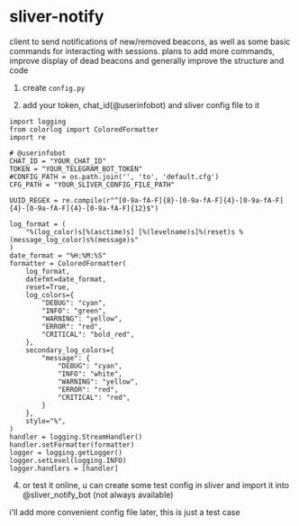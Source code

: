 # sliver-notify
client to send notifications of new/removed beacons, as well as some basic commands for interacting with sessions. plans to add more commands, improve display of dead beacons and generally improve the structure and code

1. create `config.py`

2. add your token, chat_id(@userinfobot) and sliver config file to it

```
import logging
from colorlog import ColoredFormatter
import re

# @userinfobot
CHAT_ID = "YOUR_CHAT_ID"
TOKEN = "YOUR_TELEGRAM_BOT_TOKEN"
#CONFIG_PATH = os.path.join('', 'to', 'default.cfg')
CFG_PATH = "YOUR_SLIVER_CONFIG_FILE_PATH"

UUID_REGEX = re.compile(r"^[0-9a-fA-F]{8}-[0-9a-fA-F]{4}-[0-9a-fA-F]{4}-[0-9a-fA-F]{4}-[0-9a-fA-F]{12}$")

log_format = (
    "%(log_color)s[%(asctime)s] [%(levelname)s]%(reset)s %(message_log_color)s%(message)s"
)
date_format = "%H:%M:%S"
formatter = ColoredFormatter(
    log_format,
    datefmt=date_format,
    reset=True,
    log_colors={
        "DEBUG": "cyan",
        "INFO": "green",
        "WARNING": "yellow",
        "ERROR": "red",
        "CRITICAL": "bold_red",
    },
    secondary_log_colors={
        "message": {
            "DEBUG": "cyan",
            "INFO": "white",
            "WARNING": "yellow",
            "ERROR": "red",
            "CRITICAL": "red",
        }
    },
    style="%",
)
handler = logging.StreamHandler()
handler.setFormatter(formatter)
logger = logging.getLogger()
logger.setLevel(logging.INFO)
logger.handlers = [handler]
```

4. or test it online, u can create some test config in sliver and import it into @sliver_notify_bot (not always available)

i'll add more convenient config file later, this is just a test case
